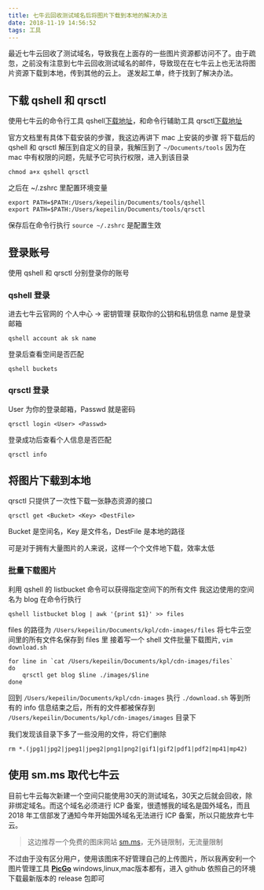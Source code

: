 ```yaml
---
title: 七牛云回收测试域名后将图片下载到本地的解决办法
date: 2018-11-19 14:56:52
tags: 工具
---
```

最近七牛云回收了测试域名，导致我在上面存的一些图片资源都访问不了。由于疏忽，之前没有注意到七牛云回收测试域名的邮件，导致现在在七牛云上也无法将图片资源下载到本地，传到其他的云上。
遂发起工单，终于找到了解决办法。

<!-- more -->

## 下载 qshell 和 qrsctl
使用七牛云的命令行工具 qshell[下载地址](https://developer.qiniu.com/kodo/tools/1302/qshell)，和命令行辅助工具 qrsctl[下载地址](https://developer.qiniu.com/kodo/tools/1300/qrsctl)

官方文档里有具体下载安装的步骤，我这边再讲下 mac 上安装的步骤
将下载后的 qshell 和 qrsctl 解压到自定义的目录，我解压到了 `~/Documents/tools`
因为在 mac 中有权限的问题，先赋予它可执行权限，进入到该目录
```
chmod a+x qshell qrsctl 
```
之后在 ~/.zshrc 里配置环境变量
```
export PATH=$PATH:/Users/kepeilin/Documents/tools/qshell
export PATH=$PATH:/Users/kepeilin/Documents/tools/qrsctl
```

保存后在命令行执行 `source ~/.zshrc` 是配置生效

## 登录账号
使用 qshell 和 qrsctl 分别登录你的账号
### qshell 登录
进去七牛云官网的 个人中心 -> 密钥管理 获取你的公钥和私钥信息
name 是登录邮箱
```
qshell account ak sk name
```
登录后查看空间是否匹配
```
qshell buckets
```

### qrsctl 登录
User 为你的登录邮箱，Passwd 就是密码
```
qrsctl login <User> <Passwd>
```
登录成功后查看个人信息是否匹配
```
qrsctl info
```

## 将图片下载到本地
qrsctl 只提供了一次性下载一张静态资源的接口
```
qrsctl get <Bucket> <Key> <DestFile>
```
Bucket 是空间名，Key 是文件名，DestFile 是本地的路径

可是对于拥有大量图片的人来说，这样一个个文件地下载，效率太低

### 批量下载图片
利用 qshell 的 listbucket 命令可以获得指定空间下的所有文件
我这边使用的空间名为 blog
在命令行执行
```
qshell listbucket blog | awk '{print $1}' >> files
```
files 的路径为 `/Users/kepeilin/Documents/kpl/cdn-images/files`
将七牛云空间里的所有文件名保存到 files 里
接着写一个 shell 文件批量下载图片, `vim download.sh`
```
for line in `cat /Users/kepeilin/Documents/kpl/cdn-images/files`
do
    qrsctl get blog $line ./images/$line
done
```
回到 `/Users/kepeilin/Documents/kpl/cdn-images` 执行 `./download.sh`
等到所有的 info 信息结束之后，所有的文件都被保存到 `/Users/kepeilin/Documents/kpl/cdn-images/images` 目录下
 
我们发现该目录下多了一些没用的文件，将它们删除
```
rm *.(jpg1|jpg2|jpeg1|jpeg2|png1|png2|gif1|gif2|pdf1|pdf2|mp41|mp42)
```

## 使用 sm.ms 取代七牛云
目前七牛云每次新建一个空间只能使用30天的测试域名，30天之后就会回收，除非绑定域名。而这个域名必须进行 ICP 备案，很遗憾我的域名是国外域名，而且 2018 年工信部发了通知今年开始国外域名无法进行 ICP 备案，所以只能放弃七牛云。

> 这边推荐一个免费的图床网站 [sm.ms](http://sm.ms/)，无外链限制，无流量限制

不过由于没有区分用户，使用该图床不好管理自己的上传图片，所以我再安利一个图片管理工具 **[PicGo](https://github.com/Molunerfinn/PicGo)**
windows,linux,mac版本都有，进入 github 依照自己的环境下载最新版本的 release 包即可